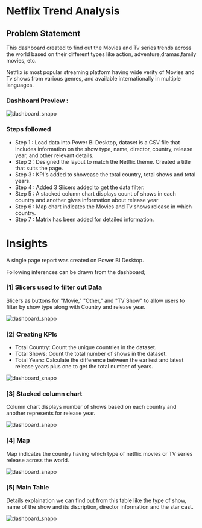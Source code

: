 # Netflix Trend Analysis

## Problem Statement

This dashboard created to find out the Movies and Tv series trends across the world based on their different types like action, adventure,dramas,family movies, etc.

Netflix is most popular streaming platform having wide verity of Movies and Tv shows from various genres, and available internationally in multiple languages.

### Dashboard Preview : 
![dashboard_snapo](https://github.com/user-attachments/assets/d429ec37-a83b-4dae-b2b3-c1c6c8b1b67f)


### Steps followed 

- Step 1 : Load data into Power BI Desktop, dataset is a CSV file that includes information on the show type, name, director, country, release year, and other relevant details.
- Step 2 : Designed the layout to match the Netflix theme. Created a title that suits the page. 
- Step 3 : KPI's added to showcase the total country, total shows and total years.
- Step 4 : Added 3 Slicers added to get the data filter.
- Step 5 : A stacked column chart displays count of shows in each country and another gives information about release year 
- Step 6 : Map chart indicates the Movies and Tv shows release in which country.
- Step 7 : Matrix has been added for detailed information.


# Insights

A single page report was created on Power BI Desktop.

Following inferences can be drawn from the dashboard;

### [1] Slicers used to filter out Data
Slicers as buttons for "Movie," "Other," and "TV Show" to allow users to filter by show type along with Country and release year.

![dashboard_snapo](https://github.com/user-attachments/assets/4ce7391f-d56c-4952-bf60-70d77259a3a0)

### [2] Creating KPIs
* Total Country: Count the unique countries in the dataset.
* Total Shows: Count the total number of shows in the dataset.
* Total Years: Calculate the difference between the earliest and latest release years plus one to get the total number of years.

![dashboard_snapo](https://github.com/user-attachments/assets/b35c491f-5329-4a65-a92e-87088324db3f)

### [3] Stacked column chart
Column chart displays number of shows based on each country and another represents for release year.

![dashboard_snapo](https://github.com/user-attachments/assets/e2c7b8ea-b2fc-4f9a-b805-b81aa8a661d7)

### [4] Map
Map indicates the country having which type of netflix movies or TV series release across the world.

![dashboard_snapo](https://github.com/user-attachments/assets/8715613f-9687-429e-ad1c-17404cdbb47e)

### [5] Main Table 
Details explaination we can find out from this table like the type of show, name of the show and its discription, director information and the star cast.

![dashboard_snapo](https://github.com/user-attachments/assets/44a1a977-3158-4dc8-adb6-71ec2cac9cdc)
